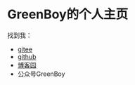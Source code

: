 # GreenBoy的个人主页

找到我：

* [gitee](https://gitee.com/GreenBoy0526)
* [github](https://github.com/GreenBoy0526)
* [博客园](https://www.cnblogs.com/hmswt)
* 公众号GreenBoy
